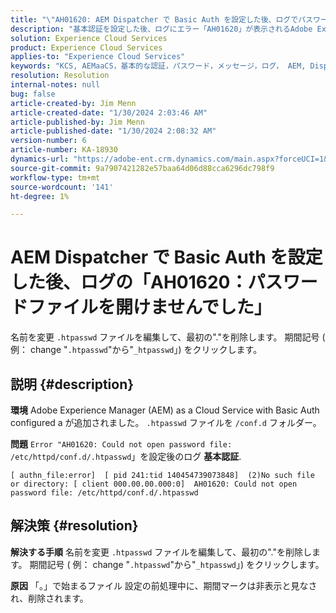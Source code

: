 ```yaml
---
title: "\"AH01620: AEM Dispatcher で Basic Auth を設定した後、ログでパスワードファイルを開けませんでした"
description: "基本認証を設定した後、ログにエラー「AH01620」が表示されるAdobe Experience Manager as a Cloud Serviceの問題の解決方法を説明します。"
solution: Experience Cloud Services
product: Experience Cloud Services
applies-to: "Experience Cloud Services"
keywords: "KCS, AEMaaCS，基本的な認証，パスワード，メッセージ，ログ， AEM, Dispatcher, Adobe Experience Manager, AH01620，トラブルシューティング"
resolution: Resolution
internal-notes: null
bug: false
article-created-by: Jim Menn
article-created-date: "1/30/2024 2:03:46 AM"
article-published-by: Jim Menn
article-published-date: "1/30/2024 2:08:32 AM"
version-number: 6
article-number: KA-18930
dynamics-url: "https://adobe-ent.crm.dynamics.com/main.aspx?forceUCI=1&pagetype=entityrecord&etn=knowledgearticle&id=77150dc9-13bf-ee11-9079-6045bd006268"
source-git-commit: 9a7907421282e57baa64d06d88cca6296dc798f9
workflow-type: tm+mt
source-wordcount: '141'
ht-degree: 1%

---
```


# AEM Dispatcher で Basic Auth を設定した後、ログの「AH01620：パスワードファイルを開けませんでした」


名前を変更 `.htpasswd` ファイルを編集して、最初の&quot;.&quot;を削除します。 期間記号 ( 例： change &quot;`.htpasswd`&quot;から&quot;`_htpasswd`」) をクリックします。

## 説明 {#description}


<b>環境</b>
Adobe Experience Manager (AEM) as a Cloud Service with Basic Auth configured a が追加されました。 `.htpasswd` ファイルを `/conf.d` フォルダー。

<b>問題</b>
`Error "AH01620: Could not open password file: /etc/httpd/conf.d/.htpasswd`」を設定後のログ <b>基本認証</b>.


```
[ authn_file:error]  [ pid 241:tid 140454739073848]  (2)No such file or directory: [ client 000.00.00.000:0]  AH01620: Could not open password file: /etc/httpd/conf.d/.htpasswd
```





## 解決策 {#resolution}


<b>解決する手順</b>
名前を変更 `.htpasswd` ファイルを編集して、最初の&quot;.&quot;を削除します。 期間記号 ( 例： change &quot;`.htpasswd`&quot;から&quot;`_htpasswd`」) をクリックします。

<b>原因</b>
「。」で始まるファイル 設定の前処理中に、期間マークは非表示と見なされ、削除されます。
